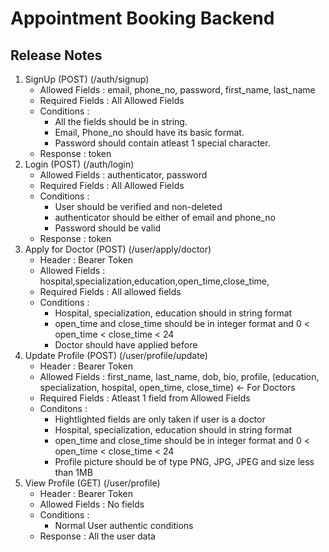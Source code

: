 <h1>Appointment Booking Backend</h1>
<h2>Release Notes</h2>

1) SignUp (POST) (/auth/signup)
    - Allowed Fields : email, phone_no, password, first_name, last_name
    - Required Fields : All Allowed Fields
    - Conditions :
        - All the fields should be in string.
        - Email, Phone_no should have its basic format.
        - Password should contain atleast 1 special character.
    - Response : token
2) Login (POST) (/auth/login)
    - Allowed Fields : authenticator, password
    - Required Fields : All Allowed Fields
    - Conditions :
        - User should be verified and non-deleted
        - authenticator should be either of email and phone_no
        - Password should be valid
    - Response : token
3) Apply for Doctor (POST) (/user/apply/doctor)
    - Header : Bearer Token
    - Allowed Fields : hospital,specialization,education,open_time,close_time,
    - Required Fields : All allowed fields
    - Conditions :
        - Hospital, specialization, education should in string format
        - open_time and close_time should be in integer format and 0 < open_time < close_time < 24
        - Doctor should have applied before
4) Update Profile (POST) (/user/profile/update)
    - Header : Bearer Token
    - Allowed Fields : first_name, last_name, dob, bio, profile, (education, specialization, hospital, open_time, close_time) <- For Doctors
    - Required Fields : Atleast 1 field from Allowed Fields
    - Conditons :
        - Hightlighted fields are only taken if user is a doctor
        - Hospital, specialization, education should in string format
        - open_time and close_time should be in integer format and 0 < open_time < close_time < 24
        - Profile picture should be of type PNG, JPG, JPEG and size less than 1MB
5) View Profile (GET) (/user/profile)
    - Header : Bearer Token
    - Allowed Fields : No fields
    - Conditions :
        - Normal User authentic conditions
    - Response : All the user data
